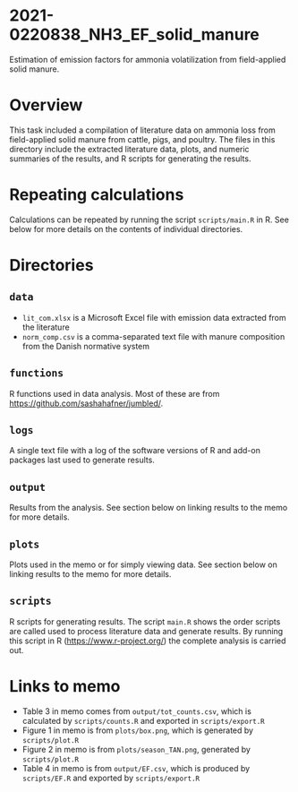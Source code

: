 # 2021-0220838_NH3_EF_solid_manure
Estimation of emission factors for ammonia volatilization from field-applied solid manure.

# Overview
This task included a compilation of literature data on ammonia loss from field-applied solid manure from cattle, pigs, and poultry.
The files in this directory include the extracted literature data, plots, and numeric summaries of the results, and R scripts for generating the results.

# Repeating calculations
Calculations can be repeated by running the script `scripts/main.R` in R.
See below for more details on the contents of individual directories.

# Directories
## `data`
* `lit_com.xlsx` is a Microsoft Excel file with emission data extracted from the literature
* `norm_comp.csv` is a comma-separated text file with manure composition from the Danish normative system

## `functions`
R functions used in data analysis.
Most of these are from <https://github.com/sashahafner/jumbled/>.

## `logs`
A single text file with a log of the software versions of R and add-on packages last used to generate results.

## `output`
Results from the analysis.
See section below on linking results to the memo for more details.

## `plots`
Plots used in the memo or for simply viewing data.
See section below on linking results to the memo for more details.

## `scripts`
R scripts for generating results.
The script `main.R` shows the order scripts are called used to process literature data and generate results.
By running this script in R (<https://www.r-project.org/>) the complete analysis is carried out.

# Links to memo
* Table 3 in memo comes from `output/tot_counts.csv`, which is calculated by `scripts/counts.R` and exported in `scripts/export.R`
* Figure 1 in memo is from `plots/box.png`, which is generated by `scripts/plot.R`
* Figure 2 in memo is from `plots/season_TAN.png`, generated by `scripts/plot.R`
* Table 4 in memo is from `output/EF.csv`, which is produced by `scripts/EF.R` and exported by `scripts/export.R`
